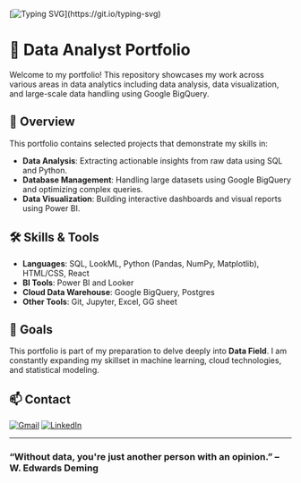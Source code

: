 
[![Typing SVG](https://readme-typing-svg.demolab.com?font=Fira+Code&pause=1000&color=E533F7&width=435&lines=Hello+World+I'm+Nhien+Chau!)](https://git.io/typing-svg)

# 💼 Data Analyst Portfolio

Welcome to my portfolio! This repository showcases my work across various areas in data analytics including data analysis, data visualization, and large-scale data handling using Google BigQuery.


## 📌 Overview

This portfolio contains selected projects that demonstrate my skills in:

- **Data Analysis**: Extracting actionable insights from raw data using SQL and Python.
- **Database Management**: Handling large datasets using Google BigQuery and optimizing complex queries.
- **Data Visualization**: Building interactive dashboards and visual reports using Power BI.


## 🛠️ Skills & Tools

- **Languages**: SQL, LookML, Python (Pandas, NumPy, Matplotlib), HTML/CSS, React
- **BI Tools**: Power BI and Looker
- **Cloud Data Warehouse**: Google BigQuery, Postgres
- **Other Tools**: Git, Jupyter, Excel, GG sheet 


## 🎯 Goals

This portfolio is part of my preparation to delve deeply into **Data Field**. I am constantly expanding my skillset in machine learning, cloud technologies, and statistical modeling.


## 📫 Contact

[![Gmail](https://img.shields.io/badge/Gmail-D14836?style=for-the-badge&logo=gmail&logoColor=white)](mailto:quynhnhhien510@gmail.com)
[![LinkedIn](https://img.shields.io/badge/linkedin-%230077B5.svg?style=for-the-badge&logo=linkedin&logoColor=white)](https://www.linkedin.com/in/nhienchau/)

---

### “Without data, you're just another person with an opinion.” – W. Edwards Deming




<!-- This is a [Next.js](https://nextjs.org) project bootstrapped with [`create-next-app`](https://nextjs.org/docs/app/api-reference/cli/create-next-app).

## Getting Started

First, run the development server:

```bash
npm run dev
# or
yarn dev
# or
pnpm dev
# or
bun dev
```

Open [http://localhost:3000](http://localhost:3000) with your browser to see the result.

You can start editing the page by modifying `app/page.tsx`. The page auto-updates as you edit the file.

This project uses [`next/font`](https://nextjs.org/docs/app/building-your-application/optimizing/fonts) to automatically optimize and load [Geist](https://vercel.com/font), a new font family for Vercel.

## Learn More

To learn more about Next.js, take a look at the following resources:

- [Next.js Documentation](https://nextjs.org/docs) - learn about Next.js features and API.
- [Learn Next.js](https://nextjs.org/learn) - an interactive Next.js tutorial.

You can check out [the Next.js GitHub repository](https://github.com/vercel/next.js) - your feedback and contributions are welcome!

## Deploy on Vercel

The easiest way to deploy your Next.js app is to use the [Vercel Platform](https://vercel.com/new?utm_medium=default-template&filter=next.js&utm_source=create-next-app&utm_campaign=create-next-app-readme) from the creators of Next.js.

Check out our [Next.js deployment documentation](https://nextjs.org/docs/app/building-your-application/deploying) for more details. -->
